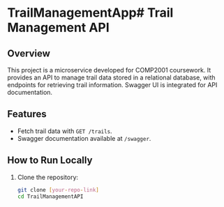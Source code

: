 # TrailManagementApp# Trail Management API

## Overview
This project is a microservice developed for COMP2001 coursework. It provides an API to manage trail data stored in a relational database, with endpoints for retrieving trail information. Swagger UI is integrated for API documentation.

## Features
- Fetch trail data with `GET /trails`.
- Swagger documentation available at `/swagger`.

## How to Run Locally
1. Clone the repository:
   ```bash
   git clone [your-repo-link]
   cd TrailManagementAPI
